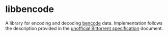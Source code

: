 # libbencode

A library for encoding and decoding
[bencode](https://en.wikipedia.org/wiki/Bencode) data. Implementation follows
the description provided in the
[unofficial Bittorrent specification](https://wiki.theory.org/BitTorrentSpecification)
document.
